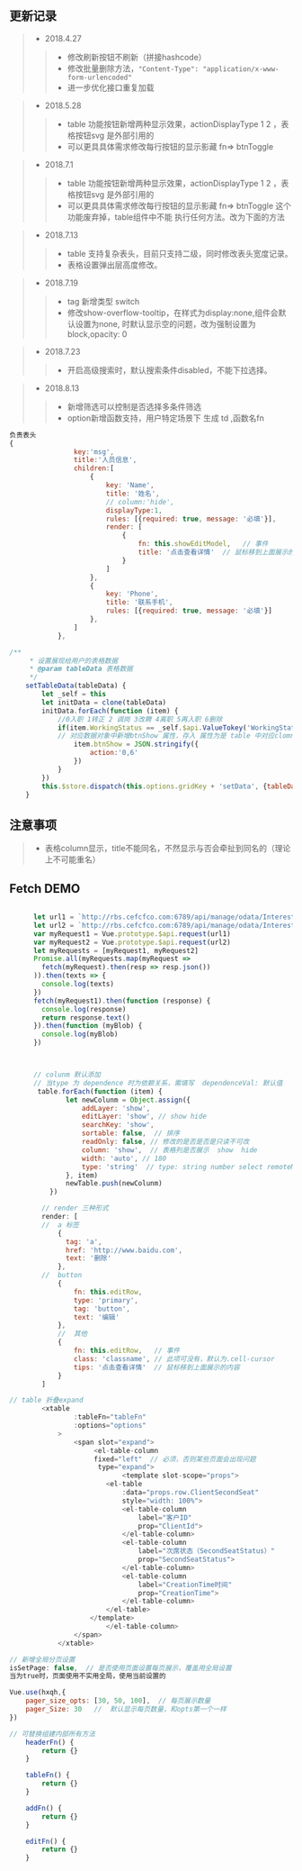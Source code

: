 ## 更新记录
> * 2018.4.27
>> * 修改刷新按钮不刷新（拼接hashcode）
>> * 修改批量删除方法，`"Content-Type": "application/x-www-form-urlencoded"`
>> * 进一步优化接口重复加载


> * 2018.5.28
>> * table 功能按钮新增两种显示效果，actionDisplayType  1  2 ，表格按钮svg 是外部引用的
>> * 可以更具具体需求修改每行按钮的显示影藏  fn=>  btnToggle


> * 2018.7.1
>> * table 功能按钮新增两种显示效果，actionDisplayType  1  2 ，表格按钮svg 是外部引用的
>> * 可以更具具体需求修改每行按钮的显示影藏  fn=>  btnToggle 这个功能废弃掉，table组件中不能
执行任何方法。改为下面的方法



> * 2018.7.13
>> * table 支持复杂表头，目前只支持二级，同时修改表头宽度记录。
>> * 表格设置弹出层高度修改。



> * 2018.7.19
>> * tag 新增类型 switch
>> * 修改show-overflow-tooltip，在样式为display:none,组件会默认设置为none, 时默认显示空的问题，改为强制设置为block,opacity: 0


> * 2018.7.23
>> * 开启高级搜索时，默认搜索条件disabled，不能下拉选择。

> * 2018.8.13
>> * 新增筛选可以控制是否选择多条件筛选
>> * option新增函数支持，用户特定场景下 生成 td ,函数名fn


```javascript
负责表头
{
                key:'msg',
                title:'人员信息',
                children:[
                    {
                        key: 'Name',
                        title: '姓名',
                        // column:'hide',
                        displayType:1,
                        rules: [{required: true, message: '必填'}],
                        render: [
                            {
                                fn: this.showEditModel,   // 事件
                                title: '点击查看详情'  // 鼠标移到上面展示的内容
                            }
                        ]
                    },
                    {
                        key: 'Phone',
                        title: '联系手机',
                        rules: [{required: true, message: '必填'}]
                    },
                ]
            },

```





```javascript
/**
     * 设置展现给用户的表格数据
     * @param tableData 表格数据
     */
    setTableData(tableData) {
        let _self = this
        let initData = clone(tableData)
        initData.forEach(function (item) {
            //0入职 1转正 2 调岗 3改聘 4离职 5再入职 6删除
            if(item.WorkingStatus == _self.$api.ValueTokey('WorkingStatusEnum','待岗')){ //待岗
            // 对应数据对象中新增btnShow 属性，存入 属性为是 table 中对应clomn，值为想要显示的index下标
                item.btnShow = JSON.stringify({
                    action:'0,6'
                })
            }
        })
        this.$store.dispatch(this.options.gridKey + 'setData', {tableData: initData})
    }

```



## 注意事项

> * 表格column显示，title不能同名，不然显示与否会牵扯到同名的（理论上不可能重名）


## Fetch DEMO

```javascript

      let url1 = `http://rbs.cefcfco.com:6789/api/manage/odata/InterestRateTypeDict(1)`
      let url2 = `http://rbs.cefcfco.com:6789/api/manage/odata/InterestRateTypeDict(2)`
      var myRequest1 = Vue.prototype.$api.request(url1)
      var myRequest2 = Vue.prototype.$api.request(url2)
      let myRequests = [myRequest1, myRequest2]
      Promise.all(myRequests.map(myRequest =>
        fetch(myRequest).then(resp => resp.json())
      )).then(texts => {
        console.log(texts)
      })
      fetch(myRequest1).then(function (response) {
        console.log(response)
        return response.text()
      }).then(function (myBlob) {
        console.log(myBlob)
      })



      // colunm 默认添加
      // 当type 为 dependence 时为依赖关系，需填写  dependenceVal: 默认值
       table.forEach(function (item) {
              let newColunm = Object.assign({
                  addLayer: 'show',
                  editLayer: 'show', // show hide
                  searchKey: 'show',
                  sortable: false,  // 排序
                  readOnly: false, // 修改的是否是否是只读不可改
                  column: 'show',  // 表格列是否展示  show  hide
                  width: 'auto', // 180
                  type: 'string'  // type: string number select remoteMethod dependence
              }, item)
              newTable.push(newColunm)
          })

```

``` javascript
        // render 三种形式
        render: [
        //  a 标签
            {
              tag: 'a',
              href: 'http://www.baidu.com',
              text: '删除'
            },
        //  button
            {
                fn: this.editRow,
                type: 'primary',
                tag: 'button',
                text: '编辑'
            },
            //  其他
            {
                fn: this.editRow,   // 事件
                class: 'classname', // 此项可没有，默认为.cell-cursor
                tips: '点击查看详情'  // 鼠标移到上面展示的内容
            }
        ]

```

``` javascript
// table 折叠expand
        <xtable
                :tableFn="tableFn"
                :options="options"
            >
                <span slot="expand">
                     <el-table-column
                     fixed="left"  // 必须，否则某些页面会出现问题
                      type="expand">
                            <template slot-scope="props">
                        <el-table
                            :data="props.row.ClientSecondSeat"
                            style="width: 100%">
                            <el-table-column
                                label="客户ID"
                                prop="ClientId">
                            </el-table-column>
                            <el-table-column
                                label="次席状态（SecondSeatStatus）"
                                prop="SecondSeatStatus">
                            </el-table-column>
                            <el-table-column
                                label="CreationTime时间"
                                prop="CreationTime">
                            </el-table-column>
                        </el-table>
                    </template>
                        </el-table-column>
                </span>
            </xtable>

```

``` javascript
// 新增全局分页设置
isSetPage: false,  // 是否使用页面设置每页展示，覆盖用全局设置
当为true时，页面使用不实用全局，使用当前设置的

Vue.use(hxqh,{
    pager_size_opts: [30, 50, 100],  // 每页展示数量
    pager_Size: 30   //  默认显示每页数量，和opts第一个一样
})
```

```javascript
// 可替换组建内部所有方法
    headerFn() {
        return {}
    }

    tableFn() {
        return {}
    }

    addFn() {
        return {}
    }

    editFn() {
        return {}
    }

```
